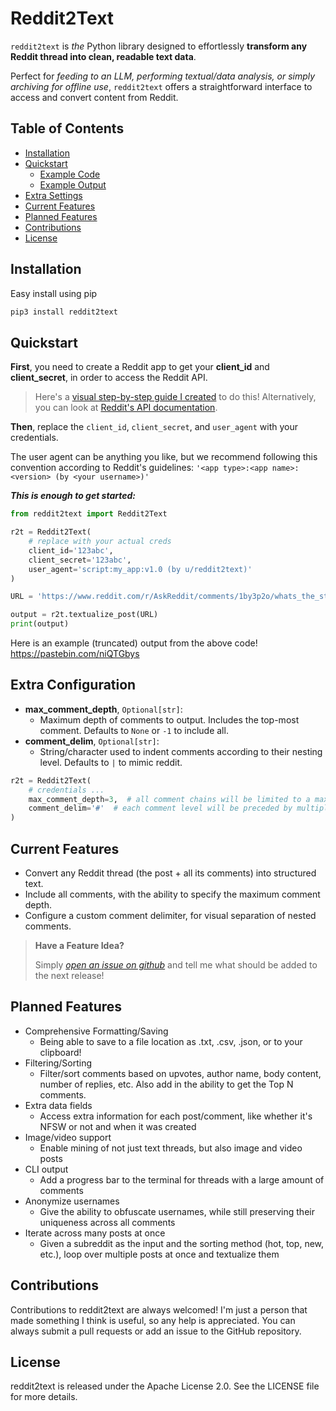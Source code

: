# Reddit2Text

`reddit2text` is *the* Python library designed to effortlessly **transform any Reddit thread into clean, readable text data**.

Perfect for *feeding to an LLM, performing textual/data analysis, or simply archiving for offline use*, `reddit2text` offers a straightforward interface to access and convert content from Reddit.

## Table of Contents
- [Installation](#installation)
- [Quickstart](#quickstart)
  - [Example Code](#example)
  - [Example Output](#output)
- [Extra Settings](#configs)
- [Current Features](#features)
- [Planned Features](#planned)
- [Contributions](#contributions)
- [License](#license)

<a id="installation"></a>

## Installation
Easy install using pip
```sh
pip3 install reddit2text
```

<a id="quickstart"></a>

## Quickstart
**First**, you need to create a Reddit app to get your **client_id** and **client_secret**, in order to access the Reddit API.
> Here's a [visual step-by-step guide I created](https://scribehow.com/shared/Create_your_Reddit_API_app__sanm5Eo2Q_iudzfhFZLKJg) to do this! Alternatively, you can look at [Reddit's API documentation](https://www.reddit.com/wiki/api).


**Then**, replace the `client_id`, `client_secret`, and `user_agent` with your credentials.

The user agent can be anything you like, but we recommend following this convention according to Reddit's guidelines: `'<app type>:<app name>:<version> (by <your username>)'`

<a id="example"></a>

***This is enough to get started:***
```python
from reddit2text import Reddit2Text

r2t = Reddit2Text(
    # replace with your actual creds
    client_id='123abc',
    client_secret='123abc',
    user_agent='script:my_app:v1.0 (by u/reddit2text)'
)

URL = 'https://www.reddit.com/r/AskReddit/comments/1by3p2o/whats_the_stupidest_animal_and_how_has_it/'

output = r2t.textualize_post(URL)
print(output)
```

<a id="output"></a>

Here is an example (truncated) output from the above code!
https://pastebin.com/niQTGbys

<a id="configs"></a>

## Extra Configuration
- **max_comment_depth**, `Optional[str]`:
  - Maximum depth of comments to output. Includes the top-most comment. Defaults to `None` or `-1` to include all.
- **comment_delim**, `Optional[str]`:
  - String/character used to indent comments according to their nesting level. Defaults to `|` to mimic reddit.

```python
r2t = Reddit2Text(
    # credentials ...
    max_comment_depth=3,  # all comment chains will be limited to a max of 3 replies
    comment_delim='#'  # each comment level will be preceded by multiples of this string
)
```

<a id="features"></a>

## Current Features
- Convert any Reddit thread (the post + all its comments) into structured text.
- Include all comments, with the ability to specify the maximum comment depth.
- Configure a custom comment delimiter, for visual separation of nested comments.

> **Have a Feature Idea?**
>
> Simply [*open an issue on github*](https://github.com/NFeruch/reddit2text/issues/new) and tell me what should be added to the next release!

<a id="planned"></a>

## Planned Features
- Comprehensive Formatting/Saving
  - Being able to save to a file location as .txt, .csv, .json, or to your clipboard!
- Filtering/Sorting
  - Filter/sort comments based on upvotes, author name, body content, number of replies, etc. Also add in the ability to get the Top N comments.
- Extra data fields
  - Access extra information for each post/comment, like whether it's NFSW or not and when it was created
- Image/video support
  - Enable mining of not just text threads, but also image and video posts
- CLI output
  - Add a progress bar to the terminal for threads with a large amount of comments
- Anonymize usernames
  - Give the ability to obfuscate usernames, while still preserving their uniqueness across all comments
- Iterate across many posts at once
  - Given a subreddit as the input and the sorting method (hot, top, new, etc.), loop over multiple posts at once and textualize them

<a id="contributions"></a>

## Contributions
Contributions to reddit2text are always welcomed! I'm just a person that made something I think is useful, so any help is appreciated. You can always submit a pull requests or add an issue to the GitHub repository.

<a id="license"></a>

## License
reddit2text is released under the Apache License 2.0. See the LICENSE file for more details.

